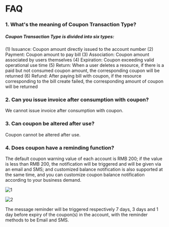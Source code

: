# **FAQ**

### **1. What's the meaning of Coupon Transaction Type?**

##### **Coupon Transaction Type is divided into six types:**

(1) Issuance: Coupon amount directly issued to the account number
(2) Payment: Coupon amount to pay bill
(3) Association: Coupon amount associated by users themselves
(4) Expiration: Coupon exceeding valid operational use time
(5) Return: When a user deletes a resource, if there is a paid but not consumed coupon amount, the corresponding coupon will be returned
(6) Refund: After paying bill with coupon, if the resource corresponding to the bill create failed, the corresponding amount of coupon will be returned

### **2. Can you issue invoice after consumption with coupon?**

We cannot issue invoice after consumption with coupon.

### **3. Can coupon be altered after use?**

Coupon cannot be altered after use.

### **4. Does coupon have a reminding function?**

The default coupon warning value of each account is RMB 200; if the value is less than RMB 200, the notification will be triggered and will be given via an email and SMS; and customized balance notification is also supported at the same time, and you can customize coupon balance notification according to your business demand.

![1](https://github.com/jdcloudcom/cn/blob/joytaobao-coupon-20190916/image/Coupon-Manage/FAQ-1.png)

![2](https://github.com/jdcloudcom/cn/blob/joytaobao-coupon-20190916/image/Coupon-Manage/FAQ-2.png)

The message reminder will be triggered respectively 7 days, 3 days and 1 day before expiry of the coupon(s) in the account, with the reminder methods to be Email and SMS.

